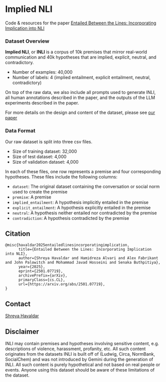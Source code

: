# Implied NLI

Code & resources for the paper [Entailed Between the Lines: Incorporating Implication into NLI](https://arxiv.org/abs/2501.07719)

### Dataset Overview
**Implied NLI**, or **INLI** is a corpus of 10k premises that mirror real-world communication and 40k hypotheses that are implied, explicit, neutral, and contradictory.

* Number of examples: 40,000
* Number of labels: 4 (implied entailment, explicit entailment, neutral, contradictory)

On top of the raw data, we also include all prompts used to generate INLI, all human annotations described in the paper, and the outputs of the LLM experiments described in the paper.

For more details on the design and content of the dataset, please see [our paper](https://arxiv.org/abs/2501.07719)

### Data Format
Our raw dataset is split into three csv files. 

* Size of training dataset: 32,000
* Size of test dataset: 4,000
* Size of validation dataset: 4,000

In each of these files, one row represents a premise and four corresponding hypotheses. These files include the following columns:

* `dataset`: The original dataset containing the conversation or social norm used to create the premise
* `premise`: A premise
* `implied_entailment`: A hypothesis implicitly entailed in the premise
* `explicit_entailment`: A hypothesis explicitly entailed in the premise
* `neutral`: A hypothesis neither entailed nor contradicted by the premise
* `contradiction`: A hypothesis contradicted by the premise

## Citation
```
@misc{havaldar2025entailedlinesincorporatingimplication,
      title={Entailed Between the Lines: Incorporating Implication into NLI}, 
      author={Shreya Havaldar and Hamidreza Alvari and Alex Fabrikant and John Palowitch and Mohammad Javad Hosseini and Senaka Buthpitiya},
      year={2025},
      eprint={2501.07719},
      archivePrefix={arXiv},
      primaryClass={cs.CL},
      url={https://arxiv.org/abs/2501.07719}, 
}
```

## Contact

[Shreya Havaldar](https://shreyahavaldar.com/)

## Disclaimer
INLI may contain premises and hypotheses involving sensitive content, e.g. descriptions of violence, harassment, profanity, etc. All such content originates from the datasets INLI is built off of (Ludwig, Circa, NormBank, SocialChem) and was not introduced by Gemini during the generation of INLI. All such content is purely hypothetical and not based on real people or events. Anyone using this dataset should be aware of these limitations of the dataset.

